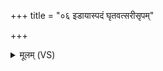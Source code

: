 +++
title = "०६ इडायास्पदं घृतवत्सरीसृपम्"

+++
<details><summary>मूलम् (VS)</summary>

इडा॑यास्प॒दं घृ॒तव॑त्सरीसृ॒पं जात॑वेदः॒ प्रति॑ ह॒व्या गृ॑भाय।  
ये ग्रा॒म्याः प॒शवो॑ वि॒श्वरू॑पा॒स्तेषां॑ सप्ता॒नां मयि॒ रन्ति॑रस्तु ॥
</details>